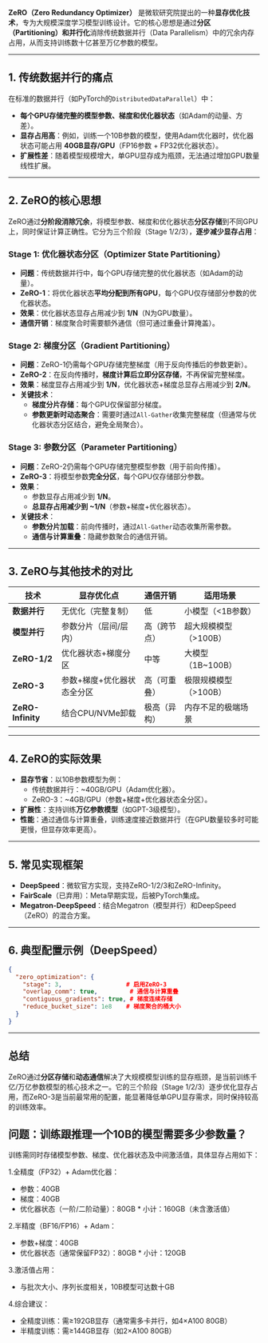 **ZeRO（Zero Redundancy Optimizer）** 是微软研究院提出的一种**显存优化技术**，专为大规模深度学习模型训练设计。它的核心思想是通过**分区（Partitioning）**和**并行化**消除传统数据并行（Data Parallelism）中的冗余内存占用，从而支持训练数十亿甚至万亿参数的模型。

---

## **1. 传统数据并行的痛点**
在标准的数据并行（如PyTorch的`DistributedDataParallel`）中：
- **每个GPU存储完整的模型参数、梯度和优化器状态**（如Adam的动量、方差）。
- **显存占用高**：例如，训练一个10B参数的模型，使用Adam优化器时，优化器状态可能占用 **40GB显存/GPU**（FP16参数 + FP32优化器状态）。
- **扩展性差**：随着模型规模增大，单GPU显存成为瓶颈，无法通过增加GPU数量线性扩展。

---

## **2. ZeRO的核心思想**
ZeRO通过**分阶段消除冗余**，将模型参数、梯度和优化器状态**分区存储**到不同GPU上，同时保证计算正确性。它分为三个阶段（Stage 1/2/3），**逐步减少显存占用**：

### **Stage 1: 优化器状态分区（Optimizer State Partitioning）**
- **问题**：传统数据并行中，每个GPU存储完整的优化器状态（如Adam的动量）。
- **ZeRO-1**：将优化器状态**平均分配到所有GPU**，每个GPU仅存储部分参数的优化器状态。
- **效果**：优化器状态显存占用减少到 **1/N**（N为GPU数量）。
- **通信开销**：梯度聚合时需要额外通信（但可通过重叠计算掩盖）。

### **Stage 2: 梯度分区（Gradient Partitioning）**
- **问题**：ZeRO-1仍需每个GPU存储完整梯度（用于反向传播后的参数更新）。
- **ZeRO-2**：在反向传播时，**梯度计算后立即分区存储**，不再保留完整梯度。
- **效果**：梯度显存占用减少到 **1/N**，优化器状态+梯度总显存占用减少到 **2/N**。
- **关键技术**：
  - **梯度分片存储**：每个GPU仅保留部分梯度。
  - **参数更新时动态聚合**：需要时通过`All-Gather`收集完整梯度（但通常与优化器状态分区结合，避免全局聚合）。

### **Stage 3: 参数分区（Parameter Partitioning）**
- **问题**：ZeRO-2仍需每个GPU存储完整模型参数（用于前向传播）。
- **ZeRO-3**：将模型参数**完全分区**，每个GPU仅存储部分参数。
- **效果**：
  - 参数显存占用减少到 **1/N**。
  - **总显存占用减少到 ~1/N**（参数+梯度+优化器状态）。
- **关键技术**：
  - **参数分片加载**：前向传播时，通过`All-Gather`动态收集所需参数。
  - **通信与计算重叠**：隐藏参数聚合的通信开销。

---

## **3. ZeRO与其他技术的对比**
| 技术               | 显存优化点                     | 通信开销       | 适用场景               |
|--------------------|-------------------------------|----------------|------------------------|
| **数据并行**       | 无优化（完整复制）             | 低             | 小模型（<1B参数）      |
| **模型并行**       | 参数分片（层间/层内）         | 高（跨节点）   | 超大规模模型（>100B） |
| **ZeRO-1/2**       | 优化器状态+梯度分区            | 中等           | 大模型（1B~100B）     |
| **ZeRO-3**         | 参数+梯度+优化器状态全分区     | 高（可重叠）   | 极限规模模型（>100B）  |
| **ZeRO-Infinity**  | 结合CPU/NVMe卸载               | 极高（异构）   | 内存不足的极端场景     |

---

## **4. ZeRO的实际效果**
- **显存节省**：以10B参数模型为例：
  - 传统数据并行：~40GB/GPU（Adam优化器）。
  - ZeRO-3：~4GB/GPU（参数+梯度+优化器状态全分区）。
- **扩展性**：支持训练**万亿参数模型**（如GPT-3级模型）。
- **性能**：通过通信与计算重叠，训练速度接近数据并行（在GPU数量较多时可能更慢，但显存效率更高）。

---

## **5. 常见实现框架**
- **DeepSpeed**：微软官方实现，支持ZeRO-1/2/3和ZeRO-Infinity。
- **FairScale**（已弃用）：Meta早期实现，后被PyTorch集成。
- **Megatron-DeepSpeed**：结合Megatron（模型并行）和DeepSpeed（ZeRO）的混合方案。

---

## **6. 典型配置示例（DeepSpeed）**
```json
{
  "zero_optimization": {
    "stage": 3,                  # 启用ZeRO-3
    "overlap_comm": true,         # 通信与计算重叠
    "contiguous_gradients": true, # 梯度连续存储
    "reduce_bucket_size": 1e8    # 梯度聚合的桶大小
  }
}
```

---

## **总结**
ZeRO通过**分区存储**和**动态通信**解决了大规模模型训练的显存瓶颈，是当前训练千亿/万亿参数模型的核心技术之一。它的三个阶段（Stage 1/2/3）逐步优化显存占用，而ZeRO-3是当前最常用的配置，能显著降低单GPU显存需求，同时保持较高的训练效率。


## 问题：训练跟推理一个10B的模型需要多少参数量？
训练需同时存储‌模型参数、梯度、优化器状态及中间激活值‌，具体显存占用如下：

1.全精度（FP32）+ Adam优化器‌：
* 参数：40GB
* 梯度：40GB
* 优化器状态（一阶/二阶动量）：80GB
‌* 小计：160GB‌（未含激活值）

‌2.半精度（BF16/FP16）+ Adam‌：
* 参数+梯度：40GB
* 优化器状态（通常保留FP32）：80GB
‌* 小计：120GB‌

‌3.激活值占用‌：
* 与批次大小、序列长度相关，10B模型可达数十GB

‌4.综合建议‌：
* 全精度训练：‌需≥192GB显存‌（通常需多卡并行，如4×A100 80GB）
* 半精度训练：‌需≥144GB显存‌（如2×A100 80GB）
